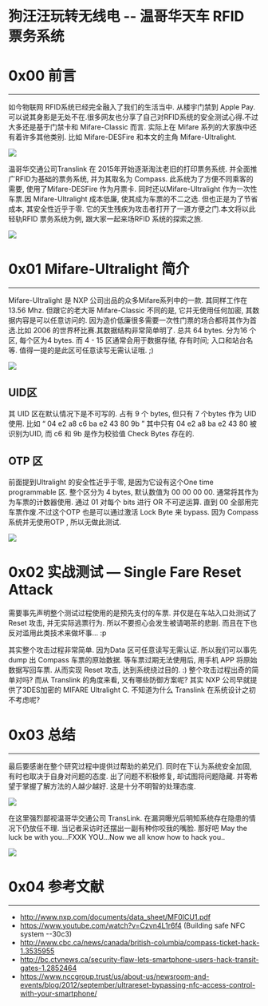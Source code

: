 # 狗汪汪玩转无线电 -- 温哥华天车 RFID 票务系统

0x00 前言
=======

* * *

如今物联网 RFID系统已经完全融入了我们的生活当中. 从楼宇门禁到 Apple Pay. 可以说其身影是无处不在.很多网友也分享了自己对RFID系统的安全测试心得.不过大多还是基于门禁卡和 Mifare-Classic 而言. 实际上在 Mifare 系列的大家族中还有着许多其他类别. 比如 Mifare-DESFire 和本文的主角 Mifare-Ultralight.

![](http://drops.javaweb.org/uploads/images/0de0d73707514e0daf4a1ce4354ea08000ca5788.jpg)

温哥华交通公司Translink 在 2015年开始逐渐淘汰老旧的打印票务系统. 并全面推广RFID为基础的票务系统, 并为其取名为 Compass. 此系统为了方便不同乘客的需要, 使用了Mifare-DESFire 作为月票卡. 同时还以Mifare-Ultralight 作为一次性车票.因 Mifare-Ultralight 成本低廉, 使其成为车票的不二之选. 但也正是为了节省成本, 其安全性近乎于零. 它的天生残疾为攻击者打开了一道方便之门.本文将以此轻轨RFID 票务系统为例, 跟大家一起来场RFID 系统的探索之旅.

![](http://drops.javaweb.org/uploads/images/405652cd5a564e090677b17f6e87192a0b0efb54.jpg)

0x01 Mifare-Ultralight 简介
=========================

* * *

Mifare-Ultralight 是 NXP 公司出品的众多Mifare系列中的一款. 其同样工作在 13.56 Mhz. 但跟它的老大哥 Mifare-Classic 不同的是, 它并无使用任何加密, 其数据内容是可以任意访问的. 因为造价低廉很多需要一次性门票的场合都将其作为首选.比如 2006 的世界杯比赛.其数据结构非常简单明了. 总共 64 bytes. 分为16 个区, 每个区为4 bytes. 而 4 - 15 区通常会用于数据存储, 存有时间; 入口和站台名等. 值得一提的是此区可任意读写无需认证哦. ;)

![](http://drops.javaweb.org/uploads/images/bfa67f5bc1ba2c9f2c83c1e916cb007827daf8bf.jpg)

UID区
----

其 UID 区在默认情况下是不可写的. 占有 9 个 bytes, 但只有 7 个bytes 作为 UID 使用. 比如 “ 04 e2 a8 c6 ba e2 43 80 9b ” 其中只有 04 e2 a8 ba e2 43 80 被识别为UID, 而 c6 和 9b 是作为校验值 Check Bytes 存在的.

OTP 区
-----

前面提到Ultralight 的安全性近乎于零, 是因为它设有这个One time programmable 区. 整个区分为 4 bytes, 默认数值为 00 00 00 00. 通常将其作为为车票的计数器使用. 通过 01 对每个 bits 进行 OR 不可逆运算. 直到 00 全部用完车票作废.不过这个OTP 也是可以通过激活 Lock Byte 来 bypass. 因为 Compass 系统并无使用OTP , 所以无做此测试.

![](http://drops.javaweb.org/uploads/images/0bfa08776dfee19e65bccc18d99e9abc257a186c.jpg)

0x02 实战测试 — Single Fare Reset Attack
====================================

需要事先声明整个测试过程使用的是预先支付的车票. 并仅是在车站入口处测试了 Reset 攻击, 并无实际逃票行为. 所以不要担心会发生被请喝茶的悲剧. 而且在下也反对滥用此类技术来做坏事... :p

其实整个攻击过程非常简单. 因为Data 区可任意读写无需认证. 所以我们可以事先 dump 出 Compass 车票的原始数据. 等车票过期无法使用后, 用手机 APP 将原始数据写回车票. 从而实现 Reset 攻击, 达到系统绕过目的. :) 整个攻击过程出奇的简单对吗? 而从 Translink 的角度来看, 又有哪些防御方案呢? 其实 NXP 公司早就提供了3DES加密的 MIFARE Ultralight C. 不知道为什么 Translink 在系统设计之初不考虑呢?

0x03 总结
=======

* * *

最后要感谢在整个研究过程中提供过帮助的弟兄们. 同时在下认为系统安全加固, 有时也取决于自身对问题的态度. 出了问题不积极修复, 却试图将问题隐藏. 并寄希望于掌握了解方法的人越少越好. 这是十分不明智的处理态度.

![](http://drops.javaweb.org/uploads/images/e39436d972740ce28478b564505d25f1eb1a1bd5.jpg)

在这里强烈鄙视温哥华交通公司 TransLink. 在漏洞曝光后明知系统存在隐患的情况下仍放任不理. 当记者采访时还摆出一副有种你咬我的嘴脸. 那好吧 May the luck be with you…FXXK YOU…Now we all know how to hack you..

![](http://drops.javaweb.org/uploads/images/8532424afcf56b0c8586246c050d8019d65870a8.jpg)

0x04 参考文献
=========

* * *

*   http://www.nxp.com/documents/data_sheet/MF0ICU1.pdf
*   https://www.youtube.com/watch?v=Czvn4L1r6f4 (Building safe NFC system --30c3)
*   http://www.cbc.ca/news/canada/british-columbia/compass-ticket-hack-1.3535955
*   http://bc.ctvnews.ca/security-flaw-lets-smartphone-users-hack-transit-gates-1.2852464
*   https://www.nccgroup.trust/us/about-us/newsroom-and-events/blog/2012/september/ultrareset-bypassing-nfc-access-control-with-your-smartphone/